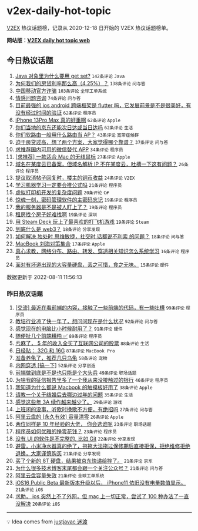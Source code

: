 # v2ex-daily-hot-topic

[V2EX](https://www.v2ex.com/) 热议话题榜，记录从 2020-12-18 日开始的 V2EX 热议话题榜单。

**网站版：[V2EX daily hot topic web](https://boojack.github.io/v2ex-daily-hot-topic-web/)**

## 今日热议话题

<!-- TODAY BEGIN -->

1. [Java 对象里为什么要用 get set?](https://www.v2ex.com/t/872064) `142条评论` `Java`
1. [为何我们的房贷利率那么高（4.25%）？](https://www.v2ex.com/t/872081) `138条评论` `问与答`
1. [中国移动官方诈骗](https://www.v2ex.com/t/872095) `103条评论` `全球工单系统`
1. [情感问题咨询](https://www.v2ex.com/t/872100) `74条评论` `问与答`
1. [目前最强的 ios android 跨端框架是 flutter 吗，它发展前景是不是很美好，有没有经过时间的验证](https://www.v2ex.com/t/872077) `62条评论` `程序员`
1. [iPhone 13Pro Max 真的好重啊](https://www.v2ex.com/t/872123) `62条评论` `Apple`
1. [你们当地的京东还能次日达或当日达吗](https://www.v2ex.com/t/872126) `62条评论` `生活`
1. [你们软路由一般用什么路由当 AP？](https://www.v2ex.com/t/872108) `43条评论` `宽带症候群`
1. [迫于房贷过高，想了两个方案，大家觉得哪个靠谱？](https://www.v2ex.com/t/872158) `37条评论` `问与答`
1. [求推荐国内可用的微信替代 APP](https://www.v2ex.com/t/872202) `34条评论` `程序员`
1. [[求推荐] 一款适合 Mac 的无线鼠标](https://www.v2ex.com/t/872142) `27条评论` `Apple`
1. [域名在某度云已备案，但域名解析 IP 不在某度云，吐槽一下这有问题？](https://www.v2ex.com/t/872113) `26条评论` `程序员`
1. [提议取消帖子回复时，楼主的铜币收益](https://www.v2ex.com/t/872098) `24条评论` `V2EX`
1. [学习机器学习一定要会推公式吗](https://www.v2ex.com/t/872116) `21条评论` `程序员`
1. [虚拟打印机开发的复杂度问题](https://www.v2ex.com/t/872163) `20条评论` `C#`
1. [惊魂一刻，密码管理软件的主密码忘记](https://www.v2ex.com/t/872246) `19条评论` `程序员`
1. [我的服务器是不是被人盯上了？](https://www.v2ex.com/t/872175) `19条评论` `程序员`
1. [租房找个房子好难找啊](https://www.v2ex.com/t/872076) `19条评论` `深圳`
1. [用 Steam Deck 玩上了最喜欢的打飞机游戏](https://www.v2ex.com/t/872063) `19条评论` `Steam`
1. [到底什么是 web3？](https://www.v2ex.com/t/872170) `18条评论` `分享发现`
1. [如何解决 独处时 思维敏捷，社交时 话都说不利索 的问题？](https://www.v2ex.com/t/872072) `18条评论` `问与答`
1. [MacBook 刘海对策集合](https://www.v2ex.com/t/872151) `17条评论` `Apple`
1. [真心求教，网络分布、路由、转发、穿透相关知识怎么系统学习](https://www.v2ex.com/t/872178) `16条评论` `程序员`
1. [面对有坏道出现的大容量硬盘，丢之可惜，食之无味。](https://www.v2ex.com/t/872073) `15条评论` `硬件`

数据更新于 2022-08-11 11:56:13

<!-- TODAY END -->

### 昨日热议话题

<!-- YESTERDAY BEGIN -->

1. [[交流] 最近在看前端的内容，接触了一些前端的代码，有一些吐槽](https://www.v2ex.com/t/871818) `99条评论` `程序员`
1. [教培行业凉了快一年了，想问问现在是什么状况](https://www.v2ex.com/t/871823) `92条评论` `问与答`
1. [感觉现在的电脑比小时候耐用了？](https://www.v2ex.com/t/871817) `91条评论` `硬件`
1. [随便扯几个前端糟粕 ✅](https://www.v2ex.com/t/871848) `89条评论` `程序员`
1. [亏麻了， 5 年的收入全买了互联网公司的股票](https://www.v2ex.com/t/871922) `88条评论` `生活`
1. [日经贴： 32G 和 16G](https://www.v2ex.com/t/871837) `87条评论` `MacBook Pro`
1. [准备养龟了，推荐几只乌龟](https://www.v2ex.com/t/871881) `58条评论` `宠物`
1. [内网穿透 [搞一下]](https://www.v2ex.com/t/871831) `52条评论` `分享创造`
1. [前端做到底是不是也只能是个大头兵](https://www.v2ex.com/t/871847) `49条评论` `职场话题`
1. [为啥我的征信报告里多了一个我从来没接触过的银行](https://www.v2ex.com/t/871886) `46条评论` `程序员`
1. [我知道为什么都说 Macbook 的触摸板好用了](https://www.v2ex.com/t/872012) `38条评论` `Apple`
1. [请教一个关于结婚后去哪边过年的问题](https://www.v2ex.com/t/872020) `35条评论` `生活`
1. [感觉这些年 3A 续作越来越少了。](https://www.v2ex.com/t/871893) `29条评论` `游戏`
1. [上班闲的没事，听歌时换歌不方便，有绝招吗](https://www.v2ex.com/t/871965) `27条评论` `问与答`
1. [阿里云盘的 [永久有效] 容量清零](https://www.v2ex.com/t/871869) `26条评论` `Apple`
1. [两位同样是 10 年经验的大佬， 你会选谁呢](https://www.v2ex.com/t/871987) `23条评论` `职场话题`
1. [程序员如何优雅的挣零花钱？](https://www.v2ex.com/t/871959) `23条评论` `程序员`
1. [没有 UI 的软件是不完整的, 比如 Git](https://www.v2ex.com/t/871863) `22条评论` `分享发现`
1. [避雷，小米净水器真的绝了，拖拖大法拖过保修期后直接拒保，拒绝维修拒绝退换，大家谨慎购买](https://www.v2ex.com/t/871986) `21条评论` `分享发现`
1. [买了个新的 8T 硬盘，结果被京东快递给摔了。](https://www.v2ex.com/t/871950) `21条评论` `京东`
1. [为什么很多技术博客末尾都会跟一个关注公众号？](https://www.v2ex.com/t/871936) `21条评论` `问与答`
1. [阿里云盘容量失效](https://www.v2ex.com/t/871862) `21条评论` `全球工单系统`
1. [iOS16 Public Beta 最新版本升级以后， iPhone11 依旧没有电量数值显示。](https://www.v2ex.com/t/871854) `21条评论` `iOS`
1. [求助， ios 突然上不了外网，但 mac 上一切正常，尝试了 100 种办法了一直没解决](https://www.v2ex.com/t/871912) `20条评论` `iOS`

<!-- YESTERDAY END -->

---

💡 Idea comes from [justjavac 迷渡](https://github.com/justjavac/)
